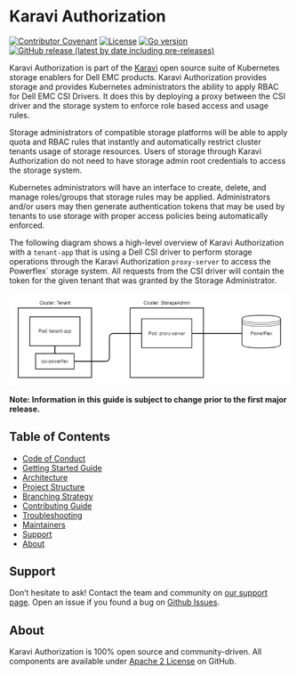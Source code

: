 <!--
Copyright (c) 2021 Dell Inc., or its subsidiaries. All Rights Reserved.

Licensed under the Apache License, Version 2.0 (the "License");
you may not use this file except in compliance with the License.
You may obtain a copy of the License at

    http://www.apache.org/licenses/LICENSE-2.0
-->

# Karavi Authorization

[![Contributor Covenant](https://img.shields.io/badge/Contributor%20Covenant-v2.0%20adopted-ff69b4.svg)](docs/CODE_OF_CONDUCT.md)
[![License](https://img.shields.io/github/license/dell/karavi-authorization)](LICENSE)
[![Go version](https://img.shields.io/github/go-mod/go-version/dell/karavi-authorization)](go.mod)
[![GitHub release (latest by date including pre-releases)](https://img.shields.io/github/v/release/dell/karavi-authorization?include_prereleases&label=latest&style=flat-square)](https://github.com/dell/karavi-authorization/releases/latest)

Karavi Authorization is part of the [Karavi](https://github.com/dell/karavi) open source suite of Kubernetes storage enablers for Dell EMC products. Karavi Authorization provides storage and provides Kubernetes administrators the ability to apply RBAC for Dell EMC CSI Drivers. It does this by deploying a proxy between the CSI driver and the storage system to enforce role based access and usage rules.

Storage administrators of compatible storage platforms will be able to apply quota and RBAC rules that instantly and automatically restrict cluster tenants usage of storage resources. Users of storage through Karavi Authorization do not need to have storage admin root credentials to access the storage system.

Kubernetes administrators will have an interface to create, delete, and manage roles/groups that storage rules may be applied. Administrators and/or users may then generate authentication tokens that may be used by tenants to use storage with proper access policies being automatically enforced.

The following diagram shows a high-level overview of Karavi Authorization with a `tenant-app` that is using a Dell CSI driver  to perform storage operations through the Karavi Authorization `proxy-server` to access the Powerflex` storage system. All requests from the CSI driver will contain the token for the given tenant that was granted by the Storage Administrator.

![Karavi Authorization](docs/karavi-authorization-example.png "Karavi Authorization")

**Note: Information in this guide is subject to change prior to the first major release.**

## Table of Contents
- [Code of Conduct](./docs/CODE_OF_CONDUCT.md)
- [Getting Started Guide](./docs/GETTING_STARTED_GUIDE.md)
- [Architecture](./docs/ARCHITECTURE.md)
- [Project Structure](./docs/PROJECT_STRUCTURE.md)
- [Branching Strategy](./docs/BRANCHING.md)
- [Contributing Guide](./docs/CONTRIBUTING.md)
- [Troubleshooting](./docs/TROUBLESHOOTING.md)
- [Maintainers](./docs/MAINTAINERS.md)
- [Support](#support)
- [About](#about)

## Support

Don’t hesitate to ask! Contact the team and community on [our support page](https://github.com/dell/karavi-authorization/blob/main/docs/SUPPORT.md).
Open an issue if you found a bug on [Github Issues](https://github.com/dell/karavi-authorization/issues).

## About

Karavi Authorization is 100% open source and community-driven. All components are available under [Apache 2 License](https://www.apache.org/licenses/LICENSE-2.0.html) on GitHub.
